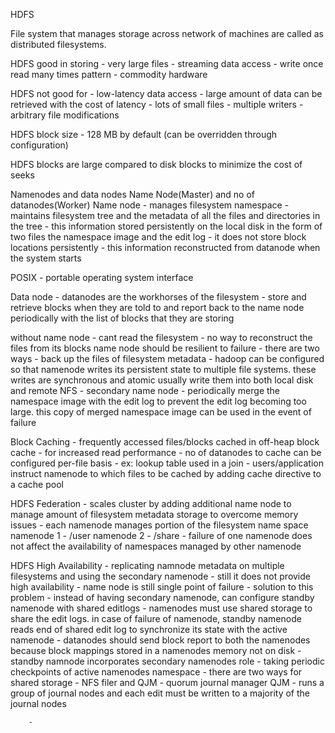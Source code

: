 HDFS

File system that manages storage across network of machines are called as distributed filesystems.

HDFS good in storing
	- very large files
	- streaming data access - write once read many times pattern
	- commodity hardware

HDFS not good for
	- low-latency data access - large amount of data can be retrieved with the cost of latency
	- lots of small files
	- multiple writers - arbitrary file modifications
	
HDFS block size - 128 MB by default (can be overridden through configuration)

HDFS blocks are large compared to disk blocks to minimize the cost of seeks

Namenodes and data nodes
	Name Node(Master) and no of datanodes(Worker)
Name node
	- manages filesystem namespace - maintains filesystem tree and the metadata of all the files
	  and directories in the tree
	- this information stored persistently on the local disk in the form of two files
		the namespace image and the edit log
	- it does not store block locations persistently - this information reconstructed from datanode
		when the system starts

POSIX - portable operating system interface

Data node
	- datanodes are the workhorses of the filesystem
	- store and retrieve blocks when they are told to and report back to the name node periodically
		with the list of blocks that they are storing

without name node - cant read the filesystem - no way to reconstruct the files from its blocks
name node should be resilient to failure - there are two ways
	- back up the files of filesystem metadata - hadoop can be configured so that namenode
		writes its persistent state to multiple file systems. these writes are synchronous and atomic
		usually write them into both local disk and remote NFS
	- secondary name node - periodically merge the namespace image with the edit log to
		prevent the edit log becoming too large. this copy of merged namespace image can be used
		in the event of failure

Block Caching
	- frequently accessed files/blocks cached in off-heap block cache
	- for increased read performance - no of datanodes to cache can be configured per-file basis
	- ex: lookup table used in a join
	- users/application instruct namenode to which files to be cached by adding cache directive to
	   a cache pool


HDFS Federation
	- scales cluster by adding additional name node
	 to manage amount of filesystem metadata storage to overcome memory issues
	- each namenode manages portion of the filesystem name space
		namenode 1 - /user
		namenode 2 - /share
	- failure of one namenode does not affect the availability of namespaces managed by
		other namenode 

HDFS High Availability
	- replicating namnode metadata on multiple filesystems and using the secondary namenode 
		- still it does not provide high availability - name node is still single point of failure
	- solution to this problem - instead of having secondary namenode, can configure
		standby namenode with shared editlogs 
		- namenodes must use shared storage to share the edit logs. in case of failure of namenode,
			standby namenode reads end of shared edit log to synchronize its 
			state with the active namenode
		- datanodes should send block report to both the namenodes because block mappings
			stored in a namenodes memory not on disk
		- standby namnode incorporates secondary namenodes role - taking periodic checkpoints of
			active namenodes namespace
		- there are two ways for shared storage - NFS filer and QJM - quorum journal manager
			QJM - runs a group of journal nodes and each edit must be written to a majority of 
			the journal nodes







		- 


	
